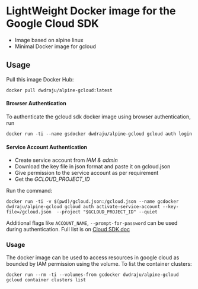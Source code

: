 # LightWeight Docker image for the Google Cloud SDK

* Image based on alpine linux
* Minimal Docker image for gcloud

## Usage

Pull this image Docker Hub:
```
docker pull dwdraju/alpine-gcloud:latest
```

#### Browser Authentication
To authenticate the gcloud sdk docker image using browser authentication, run
```
docker run -ti --name gsdocker dwdraju/alpine-gcloud gcloud auth login
```

#### Service Account Authentication
* Create service account from *IAM & admin*
* Download the key file in json format and paste it on gcloud.json
* Give permission to the service account as per requirement
* Get the *GCLOUD_PROJECT_ID*

Run the command:
```
docker run -ti -v $(pwd)/gcloud.json:/gcloud.json --name gcdocker dwdraju/alpine-gcloud gcloud auth activate-service-account --key-file=/gcloud.json  --project "$GCLOUD_PROJECT_ID" --quiet
```

Additional flags like `ACCOUNT_NAME`, `--prompt-for-password` can be used during authentication. Full list is on [Cloud SDK doc](https://cloud.google.com/sdk/gcloud/reference/auth/activate-service-account)

### Usage
The docker image can be used to access resources in google cloud as bounded by IAM permission using the volume.
To list the container clusters:
```
docker run --rm -ti --volumes-from gcdocker dwdraju/alpine-gcloud gcloud container clusters list
```
